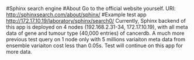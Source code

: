 #Sphinx search engine
#About
Go to the official website yourself. URI: http://sphinxsearch.com/about/sphinx/
#Example test app
http://172.17.10.19/laboratory/sphinx/search0/
Currently, Sphinx backend of this app is deployed on 4 nodes (192.168.2.31-34, 172.17.10.19), with all meta data of gene and tumour type 
(40,000 entries) of cancerdb.
A much more previous test query on 1 node only with 5 millions variaiton meta data from ensemble variaiton cost less than 0.05s.
Test will continue on this app for more data.
